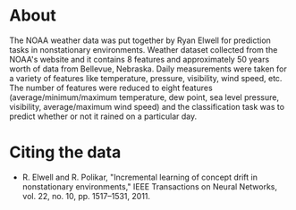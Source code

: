 # About 

The NOAA weather data was put together by Ryan Elwell for prediction tasks in nonstationary environments. Weather dataset collected from the NOAA's website and it contains 8 features and approximately 50 years worth of data from Bellevue, Nebraska. Daily measurements were taken for a variety of features like temperature, pressure, visibility, wind speed, etc. The number of features were reduced to eight features (average/minimum/maximum temperature, dew point, sea level pressure, visibility, average/maximum wind speed) and the classification task was to predict whether or not it rained on a particular day.  

# Citing the data 

* R. Elwell and R. Polikar, "Incremental learning of concept drift in nonstationary environments," IEEE Transactions on Neural Networks, vol. 22, no. 10, pp. 1517–1531, 2011.

